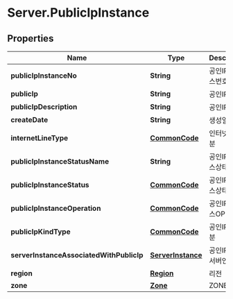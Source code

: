 # Server.PublicIpInstance

## Properties
Name | Type | Description | Notes
------------ | ------------- | ------------- | -------------
**publicIpInstanceNo** | **String** | 공인IP인스턴스번호 | [optional] 
**publicIp** | **String** | 공인IP | [optional] 
**publicIpDescription** | **String** | 공인IP설명 | [optional] 
**createDate** | **String** | 생성일시 | [optional] 
**internetLineType** | [**CommonCode**](CommonCode.md) | 인터넷라인구분 | [optional] 
**publicIpInstanceStatusName** | **String** | 공인IP인스턴스상태명 | [optional] 
**publicIpInstanceStatus** | [**CommonCode**](CommonCode.md) | 공인IP인스턴스상태 | [optional] 
**publicIpInstanceOperation** | [**CommonCode**](CommonCode.md) | 공인IP인스턴스OP | [optional] 
**publicIpKindType** | [**CommonCode**](CommonCode.md) | 공인IP종류구분 | [optional] 
**serverInstanceAssociatedWithPublicIp** | [**ServerInstance**](ServerInstance.md) | 공인IP할당된서버인스턴스 | [optional] 
**region** | [**Region**](Region.md) | 리전 | [optional] 
**zone** | [**Zone**](Zone.md) | ZONE | [optional] 



